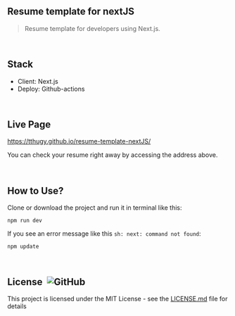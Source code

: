## Resume template for nextJS
> Resume template for developers using Next.js.

<br/>

## Stack

- Client: Next.js
- Deploy: Github-actions

<br/>

## Live Page

https://tthugy.github.io/resume-template-nextJS/

You can check your resume right away by accessing the address above.

<br/>

## How to Use?

Clone or download the project and run it in terminal like this:

```
npm run dev
```

If you see an error message like this `sh: next: command not found`:

```
npm update
```

<br/>

## License &nbsp;![GitHub](https://img.shields.io/github/license/tthugy/resume)

This project is licensed under the MIT License - see the
[LICENSE.md](https://github.com/tthugy/resume-template-nextJS/blob/main/LICENSE) file for
details
